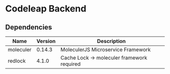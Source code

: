 # Codeleap Backend

## Dependencies

| Name      | Version | Description                                |
| --------- | ------- | ------------------------------------------ |
| moleculer | 0.14.3  | MoleculerJS Microservice Framework         |
| redlock   | 4.1.0   | Cache Lock -> moleculer framework required |
